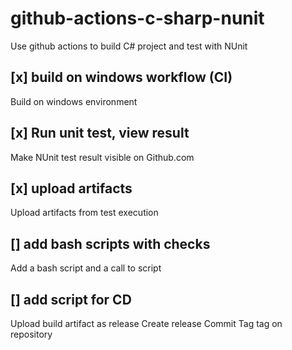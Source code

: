 # github-actions-c-sharp-nunit
Use github actions  to build C# project and test with NUnit
## [x] build on windows workflow (CI)
Build on windows environment
## [x] Run unit test, view result
Make NUnit test result visible on Github.com
## [x] upload artifacts
Upload artifacts from test execution
## [] add bash scripts with checks
Add a bash script and a call to script

## [] add script for CD
Upload build artifact as release
Create release Commit Tag tag on repository
